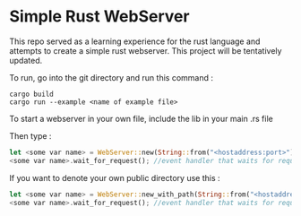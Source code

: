 # Simple Rust WebServer

This repo served as a learning experience for the rust language and attempts to create a simple rust webserver. This project will be tentatively updated.


To run, go into the git directory and run this command : 


    cargo build
    cargo run --example <name of example file>


To start a webserver in your own file, include the lib in your main .rs file

Then type : 

```rust
let <some var name> = WebServer::new(String::from("<hostaddress:port>"));
<some var name>.wait_for_request(); //event handler that waits for requests
```


If you want to denote your own public directory use this :

```rust
let <some var name> = WebServer::new_with_path(String::from("<hostaddress:port>"), String::from("<path to public dir>"));
<some var name>.wait_for_request(); //event handler that waits for requests
```
 